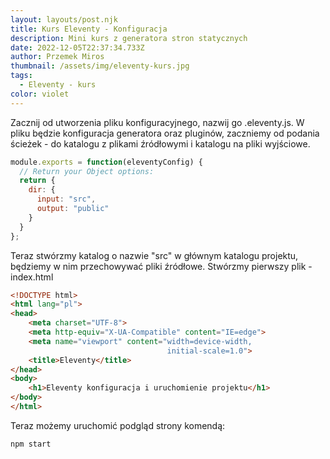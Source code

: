 ```yaml
---
layout: layouts/post.njk
title: Kurs Eleventy - Konfiguracja
description: Mini kurs z generatora stron statycznych
date: 2022-12-05T22:37:34.733Z
author: Przemek Miros
thumbnail: /assets/img/eleventy-kurs.jpg
tags:
  - Eleventy - kurs
color: violet
---
```

Zacznij od utworzenia pliku konfiguracyjnego, nazwij go .eleventy.js. W pliku będzie konfiguracja generatora oraz pluginów, zaczniemy od podania ścieżek - do katalogu z plikami źródłowymi i katalogu na pliki wyjściowe.

```javascript
module.exports = function(eleventyConfig) {
  // Return your Object options:
  return {
    dir: {
      input: "src",
      output: "public"
    }
  }
};
```

Teraz stwórzmy katalog o nazwie "src" w głównym katalogu projektu, będziemy w nim przechowywać pliki źródłowe. Stwórzmy pierwszy plik - index.html

```html
<!DOCTYPE html>
<html lang="pl">
<head>
    <meta charset="UTF-8">
    <meta http-equiv="X-UA-Compatible" content="IE=edge">
    <meta name="viewport" content="width=device-width, 
                                   initial-scale=1.0">
    <title>Eleventy</title>
</head>
<body>
    <h1>Eleventy konfiguracja i uruchomienie projektu</h1>
</body>
</html>
```

Teraz możemy uruchomić podgląd strony komendą:

```javascript
npm start
```
